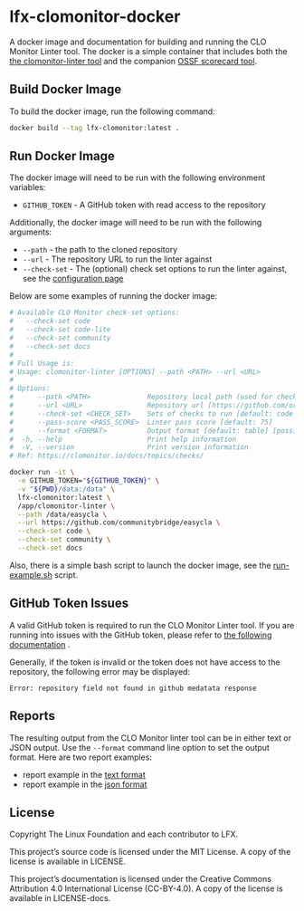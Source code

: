 # lfx-clomonitor-docker

A docker image and documentation for building and running the CLO Monitor Linter tool. The docker is a simple container
that includes
both the [the clomonitor-linter tool](https://github.com/cncf/clomonitor) and the
companion [OSSF scorecard tool](https://github.com/ossf/scorecard).

## Build Docker Image

To build the docker image, run the following command:

```bash
docker build --tag lfx-clomonitor:latest .
```

## Run Docker Image

The docker image will need to be run with the following environment
variables:

* `GITHUB_TOKEN` - A GitHub token with read access to the repository

Additionally, the docker image will need to be run with the following arguments:

* `--path` - the path to the cloned repository
* `--url` - The repository URL to run the linter against
* `--check-set` - The (optional) check set options to run the linter against, see the [configuration page](https://github.com/cncf/clomonitor/blob/main/docs/checks.md#checks)

Below are some examples of running the docker image:

```bash
# Available CLO Monitor check-set options:
#   --check-set code
#   --check-set code-lite
#   --check-set community
#   --check-set docs
#
# Full Usage is:
# Usage: clomonitor-linter [OPTIONS] --path <PATH> --url <URL>
#
# Options:
#      --path <PATH>              Repository local path (used for checks that can be done locally)
#      --url <URL>                Repository url [https://github.com/org/repo] (used for some GitHub remote checks)
#      --check-set <CHECK_SET>    Sets of checks to run [default: code community] [possible values: code, code-lite, community, docs]
#      --pass-score <PASS_SCORE>  Linter pass score [default: 75]
#      --format <FORMAT>          Output format [default: table] [possible values: json, table]
#  -h, --help                     Print help information
#  -V, --version                  Print version information
# Ref: https://clomonitor.io/docs/topics/checks/

docker run -it \
  -e GITHUB_TOKEN="${GITHUB_TOKEN}" \
  -v "${PWD}/data:/data" \
  lfx-clomonitor:latest \
  /app/clomonitor-linter \
  --path /data/easycla \
  --url https://github.com/communitybridge/easycla \
  --check-set code \
  --check-set community \
  --check-set docs
```

Also, there is a simple bash script to launch the docker image, see the [run-example.sh](run-example.sh) script.

## GitHub Token Issues

A valid GitHub token is required to run the CLO Monitor Linter tool. If you are running into issues with the GitHub
token, please refer
to [the following documentation](https://docs.github.com/en/authentication/keeping-your-account-and-data-secure/creating-a-personal-access-token)
.

Generally, if the token is invalid or the token does not have access to the repository, the following error may be
displayed:

```code
Error: repository field not found in github medatata response
```

## Reports

The resulting output from the CLO Monitor linter tool can be in either text or
JSON output.  Use the `--format` command line option to set the output format.
Here are two report examples:

- report example in the [text format](report-example.md)
- report example in the [json format](report.json)

## License

Copyright The Linux Foundation and each contributor to LFX.

This project’s source code is licensed under the MIT License. A copy of the license is available in LICENSE.

This project’s documentation is licensed under the Creative Commons Attribution 4.0 International License \(CC-BY-4.0\).
A copy of the license is available in LICENSE-docs.
